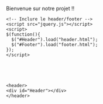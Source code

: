 Bienvenue sur notre projet !!

    <!-- Inclure le header/footer -->
    <script src="jquery.js"></script>
    <script>
    $(function(){
      $("#Header").load("header.html");
      $("#Footer").load("footer.html");
    });
    </script>
    
    
    
    
    
    <header>
    <div id="Header"></div>
    </header>
